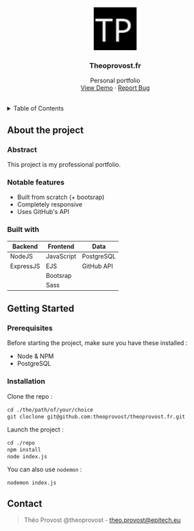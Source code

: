 <br>
<p align="center">
  <a href="#">
    <img src="./app/assets/images/fav.svg" alt="Personnal logo" width="100" height="100">
  </a>

  <h3 align="center">Theoprovost.fr</h3>

  <p align="center">
    Personal portfolio
    <br />
    <a href="https://theoprovost.fr/">View Demo</a>
    ·
    <a href="https://github.com/theoprovost/theoprovost.fr/issues">Report Bug</a>
  </p>
</p>
<br>

<details>
  <summary>Table of Contents</summary>
  <ol>
    <li>
      <a href="#about-the-project">About The Project</a>
      <ul>
        <li><a href="#abstract">Abstract</a></li>
        <li><a href="#notable-features">Notable features</a></li>
        <li><a href="#built-with">Built with</a></li>
      </ul>
    </li>
    <li>
      <a href="#getting-started">Getting Started</a>
      <ul>
        <li><a href="#prerequisites">Prerequisites</a></li>
        <li><a href="#installation">Installation</a></li>
      </ul>
    </li>
    <li><a href="#contact">Contact</a></li>
  </ol>
</details>

## About the project

### Abstract

This project is my professional portfolio.

### Notable features

- Built from scratch (+ bootsrap)
- Completely responsive
- Uses GitHub's API

### Built with

|Backend|Frontend|Data|
|---|---|---|
|NodeJS|JavaScript|PostgreSQL|
|ExpressJS|EJS|GitHub API|
||Bootsrap|
||Sass|



## Getting Started
### Prerequisites
Before starting the project, make sure you have these installed :
- Node & NPM
- PostgreSQL

### Installation

Clone the repo :
```
cd ./the/path/of/your/choice
git cloclone git@github.com:theoprovost/theoprovost.fr.git
```
Launch the project :
```
cd ./repo
npm install
node index.js
```
You can also use `nodemon` :
```
nodemon index.js
```

## Contact
> Théo Provost @theoprovost - theo.provost@epitech.eu
